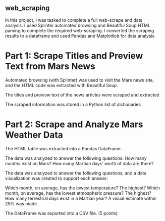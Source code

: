 ## web_scraping

In this project, I was tasked to complete a full web-scrape and data analysis. I used Splinter automated browsing and Beautiful Soup HTML parsing to complete the required web-scraping. I converted the scraping results to a dataframe and used Pandas and Matplotliob for data analysis.

# Part 1: Scrape Titles and Preview Text from Mars News

Automated browsing (with Splinter) was used to visit the Mars news site, and the HTML code was extracted with Beautiful Soup.

The titles and preview text of the news articles were scraped and extracted

The scraped information was stored in a Python list of dictionaries

# Part 2: Scrape and Analyze Mars Weather Data

The HTML table was extracted into a Pandas DataFrame. 

The data was analyzed to answer the following questions:
How many months exist on Mars?
How many Martian days' worth of data are there? 

The data was analyzed to answer the following questions, and a data visualization was created to support each answer:

Which month, on average, has the lowest temperature? The highest?
Which month, on average, has the lowest atmospheric pressure? The highest?
How many terrestrial days exist in a Martian year? A visual estimate within 25% was made. 

The DataFrame was exported into a CSV file. (5 points)
